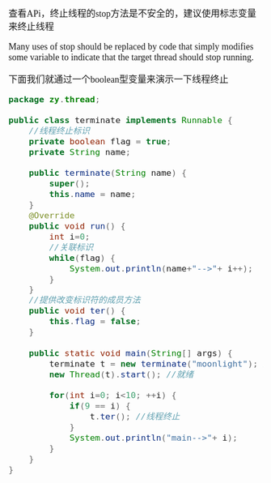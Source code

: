 <font size = 4 face = "黑体">

查看APi，终止线程的stop方法是不安全的，建议使用标志变量来终止线程

Many uses of stop should be replaced by code that simply modifies some variable to indicate that the target thread should stop running. 

下面我们就通过一个boolean型变量来演示一下线程终止

```java
package zy.thread;

public class terminate implements Runnable {
	//线程终止标识
	private boolean flag = true;
	private String name;
	
	public terminate(String name) {
		super();
		this.name = name;
	}
	@Override
	public void run() {
		int i=0;
		//关联标识
		while(flag) {
			System.out.println(name+"-->"+ i++);
		}
	}
	//提供改变标识符的成员方法
	public void ter() {
		this.flag = false;
	}
	
	public static void main(String[] args) {
		terminate t = new terminate("moonlight"); //新生状态
		new Thread(t).start(); //就绪
		
		for(int i=0; i<10; ++i) {
			if(9 == i) {
				t.ter(); //线程终止
			}
			System.out.println("main-->"+ i);
		}
	}
}
```

</font>